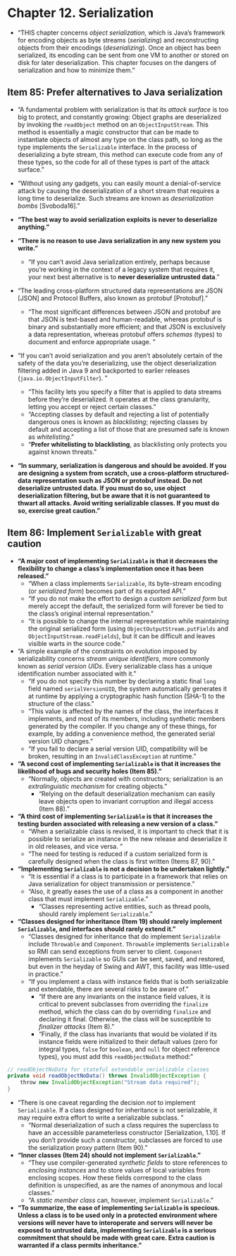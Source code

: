 # Chapter 12. Serialization

* “THIS chapter concerns *object serialization*, which is Java’s framework for encoding objects as byte streams (*serializing*) and reconstructing objects from their encodings (*deserializing*). Once an object has been serialized, its encoding can be sent from one VM to another or stored on disk for later deserialization. This chapter focuses on the dangers of serialization and how to minimize them.”


## Item 85: Prefer alternatives to Java serialization

* “A fundamental problem with serialization is that its *attack surface* is too big to protect, and constantly growing: Object graphs are deserialized by invoking the `readObject` method on an `ObjectInputStream`. This method is essentially a magic constructor that can be made to instantiate objects of almost any type on the class path, so long as the type implements the `Serializable` interface. In the process of deserializing a byte stream, this method can execute code from any of these types, so the code for all of these types is part of the attack surface.”
* “Without using any gadgets, you can easily mount a denial-of-service attack by causing the deserialization of a short stream that requires a long time to deserialize. Such streams are known as *deserialization bombs* [Svoboda16].”
* **“The best way to avoid serialization exploits is never to deserialize anything.”**
* **“There is no reason to use Java serialization in any new system you write.”**
  * “If you can’t avoid Java serialization entirely, perhaps because you’re working in the context of a legacy system that requires it, your next best alternative is to **never deserialize untrusted data**.”

* “The leading cross-platform structured data representations are JSON [JSON] and Protocol Buffers, also known as protobuf [Protobuf].”
  * “The most significant differences between JSON and protobuf are that JSON is text-based and human-readable, whereas protobuf is binary and substantially more efficient; and that JSON is exclusively a data representation, whereas protobuf offers *schemas* (types) to document and enforce appropriate usage. ”
* “If you can’t avoid serialization and you aren’t absolutely certain of the safety of the data you’re deserializing, use the object deserialization filtering added in Java 9 and backported to earlier releases (`java.io.ObjectInputFilter`). ”
  * “This facility lets you specify a filter that is applied to data streams before they’re deserialized. It operates at the class granularity, letting you accept or reject certain classes.”
  * “Accepting classes by default and rejecting a list of potentially dangerous ones is known as *blacklisting*; rejecting classes by default and accepting a list of those that are presumed safe is known as *whitelisting*.”
  * “**Prefer whitelisting to blacklisting**, as blacklisting only protects you against known threats.”
* **“In summary, serialization is dangerous and should be avoided. If you are designing a system from scratch, use a cross-platform structured-data representation such as JSON or protobuf instead. Do not deserialize untrusted data. If you must do so, use object deserialization filtering, but be aware that it is not guaranteed to thwart all attacks. Avoid writing serializable classes. If you must do so, exercise great caution.”**

## Item 86: Implement `Serializable` with great caution

* **“A major cost of implementing `Serializable` is that it decreases the flexibility to change a class’s implementation once it has been released.”**
  * “When a class implements `Serializable`, its byte-stream encoding (or *serialized form*) becomes part of its exported API.”
  * “If you do not make the effort to design a *custom serialized form* but merely accept the default, the serialized form will forever be tied to the class’s original internal representation.”
  * “It is possible to change the internal representation while maintaining the original serialized form (using `ObjectOutputStream.putFields` and `ObjectInputStream.readFields`), but it can be difficult and leaves visible warts in the source code.”
* “A simple example of the constraints on evolution imposed by serializability concerns *stream unique identifiers*, more commonly known as *serial version UIDs*. Every serializable class has a unique identification number associated with it.”
  * “If you do not specify this number by declaring a static final `long` field named `serialVersionUID`, the system automatically generates it at runtime by applying a cryptographic hash function (SHA-1) to the structure of the class.”
  * “This value is affected by the names of the class, the interfaces it implements, and most of its members, including synthetic members generated by the compiler. If you change any of these things, for example, by adding a convenience method, the generated serial version UID changes.”
  * “If you fail to declare a serial version UID, compatibility will be broken, resulting in an `InvalidClassException` at runtime.”
* **“A second cost of implementing `Serializable` is that it increases the likelihood of bugs and security holes (Item 85).”**
  * “Normally, objects are created with constructors; serialization is an *extralinguistic mechanism* for creating objects.”
    * “Relying on the default deserialization mechanism can easily leave objects open to invariant corruption and illegal access (Item 88).”
* **“A third cost of implementing `Serializable` is that it increases the testing burden associated with releasing a new version of a class.”**
  * “When a serializable class is revised, it is important to check that it is possible to serialize an instance in the new release and deserialize it in old releases, and vice versa. ”
  * “The need for testing is reduced if a custom serialized form is carefully designed when the class is first written (Items 87, 90).”
* **“Implementing `Serializable` is not a decision to be undertaken lightly.”**
  * “It is essential if a class is to participate in a framework that relies on Java serialization for object transmission or persistence.”
  * “Also, it greatly eases the use of a class as a component in another class that must implement `Serializable`.”
    * “Classes representing active entities, such as thread pools, should rarely implement `Serializable`.”
* **“Classes designed for inheritance (Item 19) should rarely implement `Serializable`, and interfaces should rarely extend it.”**
  * “Classes designed for inheritance that do implement `Serializable` include `Throwable` and `Component`. `Throwable` implements `Serializable` so RMI can send exceptions from server to client. `Component` implements `Serializable` so GUIs can be sent, saved, and restored, but even in the heyday of Swing and AWT, this facility was little-used in practice.”
  * “If you implement a class with instance fields that is both serializable and extendable, there are several risks to be aware of.”
    * “If there are any invariants on the instance field values, it is critical to prevent subclasses from overriding the `finalize` method, which the class can do by overriding `finalize` and declaring it final. Otherwise, the class will be susceptible to *finalizer attacks* (Item 8).”
    * “Finally, if the class has invariants that would be violated if its instance fields were initialized to their default values (zero for integral types, `false` for `boolean`, and `null` for object reference types), you must add this `readObjectNoData` method:”

```java
// readObjectNoData for stateful extendable serializable classes
private void readObjectNoData() throws InvalidObjectException {
    throw new InvalidObjectException("Stream data required");
}
```

* “There is one caveat regarding the decision *not* to implement `Serializable`. If a class designed for inheritance is not serializable, it may require extra effort to write a serializable subclass. ”
  * “Normal deserialization of such a class requires the superclass to have an accessible parameterless constructor [Serialization, 1.10]. If you don’t provide such a constructor, subclasses are forced to use the serialization proxy pattern (Item 90).”
* **“Inner classes (Item 24) should not implement `Serializable`.”**
  * “They use compiler-generated *synthetic fields* to store references to *enclosing instances* and to store values of local variables from enclosing scopes. How these fields correspond to the class definition is unspecified, as are the names of anonymous and local classes.”
  * “A *static member class* can, however, implement `Serializable`.”
* **“To summarize, the ease of implementing `Serializable` is specious. Unless a class is to be used only in a protected environment where versions will never have to interoperate and servers will never be exposed to untrusted data, implementing `Serializable` is a serious commitment that should be made with great care. Extra caution is warranted if a class permits inheritance.”**
